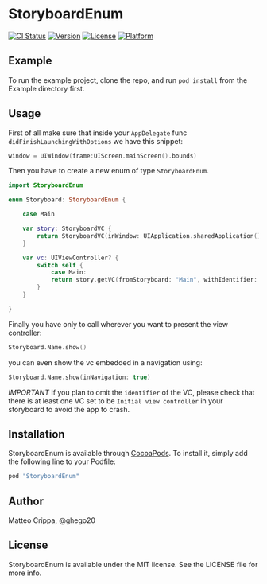 # StoryboardEnum

[![CI Status](http://img.shields.io/travis/matteocrippa/StoryboardEnum.svg?style=flat)](https://travis-ci.org/matteocrippa/StoryboardEnum)
[![Version](https://img.shields.io/cocoapods/v/StoryboardEnum.svg?style=flat)](http://cocoapods.org/pods/StoryboardEnum)
[![License](https://img.shields.io/cocoapods/l/StoryboardEnum.svg?style=flat)](http://cocoapods.org/pods/StoryboardEnum)
[![Platform](https://img.shields.io/cocoapods/p/StoryboardEnum.svg?style=flat)](http://cocoapods.org/pods/StoryboardEnum)

## Example

To run the example project, clone the repo, and run `pod install` from the Example directory first.

## Usage

First of all make sure that inside your `AppDelegate` func `didFinishLaunchingWithOptions` we have this snippet:

```swift
window = UIWindow(frame:UIScreen.mainScreen().bounds)
```

Then you have to create a new enum of type `StoryboardEnum`.

```swift
import StoryboardEnum

enum Storyboard: StoryboardEnum {

    case Main

    var story: StoryboardVC {
        return StoryboardVC(inWindow: UIApplication.sharedApplication().windows.first!)
    }

    var vc: UIViewController? {
        switch self {
            case Main:
            return story.getVC(fromStoryboard: "Main", withIdentifier: "Main")
        }
    }

}
```

Finally you have only to call wherever you want to present the view controller:

```swift
Storyboard.Name.show()
```

you can even show the vc embedded in a navigation using:

```swift
Storyboard.Name.show(inNavigation: true)
```


*IMPORTANT* If you plan to omit the `identifier` of the VC, please check that there is at least one VC set to be `Initial view controller` in your storyboard to avoid the app to crash.

## Installation

StoryboardEnum is available through [CocoaPods](http://cocoapods.org). To install
it, simply add the following line to your Podfile:

```ruby
pod "StoryboardEnum"
```

## Author

Matteo Crippa, @ghego20

## License

StoryboardEnum is available under the MIT license. See the LICENSE file for more info.

